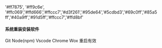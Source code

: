 '#ff7875', '#ff9c6e', '#ffc069','#ffd666','#ffccc7','#d3f261','#95de64','#5cdbd3','#69c0ff','#85a5ff','#40a9ff','#91d5ff','#ffccc7','#ffd8bf'

#### 系统重装安装软件
Git 
Node(npm)
Vscode
Chrome
Wox
重启有效